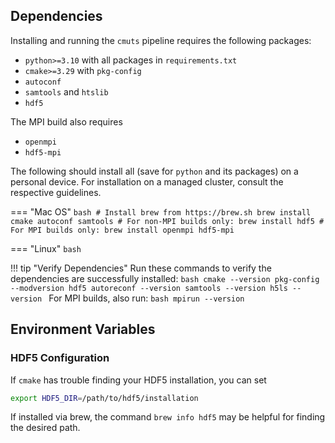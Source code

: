 
## Dependencies

Installing and running the `cmuts` pipeline requires the following packages:

 - `python>=3.10` with all packages in `requirements.txt`
 - `cmake>=3.29` with `pkg-config`
 - `autoconf`
 - `samtools` and `htslib`
 - `hdf5`

The MPI build also requires

 - `openmpi`
 - `hdf5-mpi`

The following should install all (save for `python` and its packages) on a personal device. For installation on a managed cluster, consult the respective guidelines.

=== "Mac OS"
    ```bash
    # Install brew from https://brew.sh
    brew install cmake autoconf samtools
    # For non-MPI builds only:
    brew install hdf5
    # For MPI builds only:
    brew install openmpi hdf5-mpi
    ```

=== "Linux"
    ```bash
    ```

!!! tip "Verify Dependencies"
    Run these commands to verify the dependencies are successfully installed:
    ```bash
    cmake --version
    pkg-config --modversion hdf5
    autoreconf --version
    samtools --version
    h5ls --version
    ```
    For MPI builds, also run:
    ```bash
    mpirun --version
    ```

## Environment Variables

### HDF5 Configuration

If `cmake` has trouble finding your HDF5 installation, you can set

```bash
export HDF5_DIR=/path/to/hdf5/installation
```

If installed via brew, the command `brew info hdf5` may be helpful for finding the desired path.

